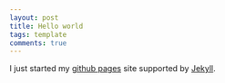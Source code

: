 ```yaml
---
layout: post
title: Hello world
tags: template
comments: true
---
```


I just started my [github pages](https://pages.github.com/)
site supported by [Jekyll](https://jekyllrb.com/).
